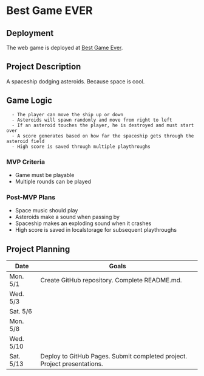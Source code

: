 # Best Game EVER

## Deployment

The web game is deployed at [Best Game Ever](https://brandonmartin101.github.io/best-game-ever/).


## Project Description

A spaceship dodging asteroids. Because space is cool.


## Game Logic

```
  - The player can move the ship up or down
  - Asteroids will spawn randomly and move from right to left
  - If an asteroid touches the player, he is destroyed and must start over
  - A score generates based on how far the spaceship gets through the asteroid field
  - High score is saved through multiple playthroughs
```

### MVP Criteria

- Game must be playable
- Multiple rounds can be played

### Post-MVP Plans

- Space music should play
- Asteroids make a sound when passing by
- Spaceship makes an exploding sound when it crashes
- High score is saved in localstorage for subsequent playthroughs

## Project Planning

| Date | Goals |
| ---- | ----- |
| Mon. 5/1 | Create GitHub repository. Complete README.md. |
| Wed. 5/3 |      |
| Sat. 5/6 |      |
| Mon. 5/8 |      |
| Wed. 5/10 |      |
| Sat. 5/13 | Deploy to GitHub Pages. Submit completed project. Project presentations. |
